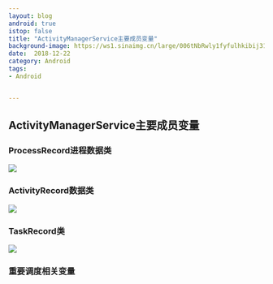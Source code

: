 ```yaml
---
layout: blog 
android: true 
istop: false
title: "ActivityManagerService主要成员变量" 
background-image: https://ws1.sinaimg.cn/large/006tNbRwly1fyfulhkibij31hy0u0te0.jpg
date:  2018-12-22
category: Android
tags: 
- Android


---
```


## ActivityManagerService主要成员变量

### ProcessRecord进程数据类

![](https://ws3.sinaimg.cn/large/006tNbRwly1fyfu5msknjj319g0mwwlp.jpg)

### ActivityRecord数据类

![](https://ws3.sinaimg.cn/large/006tNbRwly1fyfu6pcwyaj318w09swka.jpg)

### TaskRecord类

![](https://ws1.sinaimg.cn/large/006tNbRwly1fyfu7e1emcj319608kwh2.jpg)

### 重要调度相关变量

